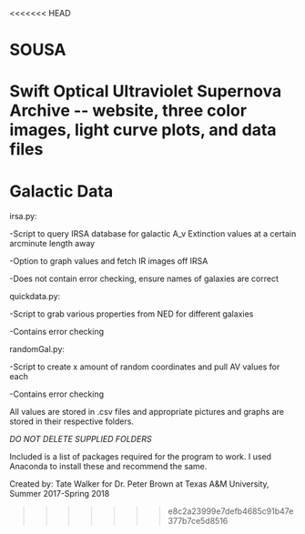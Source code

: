 <<<<<<< HEAD
# SOUSA
Swift Optical Ultraviolet Supernova Archive -- website, three color images, light curve plots, and data files
=======
# Galactic Data
irsa.py:

-Script to query IRSA database for galactic A_v Extinction values at a certain arcminute length away

-Option to graph values and fetch IR images off IRSA

-Does not contain error checking, ensure names of galaxies are correct

 

quickdata.py:

-Script to grab various properties from NED for different galaxies

-Contains error checking


randomGal.py:

-Script to create x amount of random coordinates and pull AV values for each

-Contains error checking



All values are stored in .csv files and appropriate pictures and graphs are stored in their respective folders.

*DO NOT DELETE SUPPLIED FOLDERS*

Included is a list of packages required for the program to work. I used Anaconda to install these and recommend the same.

Created by: Tate Walker for Dr. Peter Brown at Texas A&M University, Summer 2017-Spring 2018
>>>>>>> e8c2a23999e7defb4685c91b47e377b7ce5d8516
